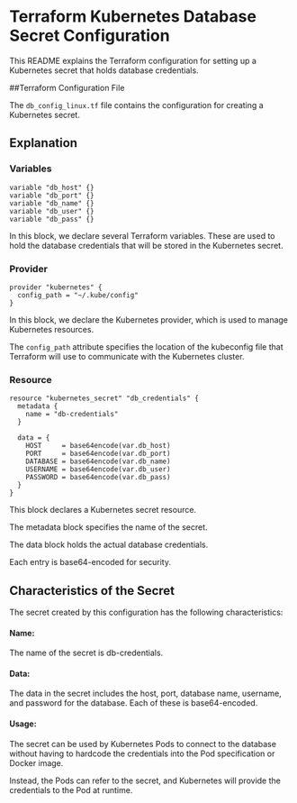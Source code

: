 # Terraform Kubernetes Database Secret Configuration

This README explains the Terraform configuration for setting up a Kubernetes secret that holds database credentials.

##Terraform Configuration File

The `db_config_linux.tf` file contains the configuration for creating a Kubernetes secret.

## Explanation

### Variables
```
variable "db_host" {}
variable "db_port" {}
variable "db_name" {}
variable "db_user" {}
variable "db_pass" {}
```

In this block, we declare several Terraform variables. These are used to hold the database credentials that will be stored in the Kubernetes secret.

### Provider
```
provider "kubernetes" {
  config_path = "~/.kube/config"
}
```

In this block, we declare the Kubernetes provider, which is used to manage Kubernetes resources.

The `config_path` attribute specifies the location of the kubeconfig file that Terraform will use to communicate with the Kubernetes cluster.

### Resource
```
resource "kubernetes_secret" "db_credentials" {
  metadata {
    name = "db-credentials"
  }

  data = {
    HOST     = base64encode(var.db_host)
    PORT     = base64encode(var.db_port)
    DATABASE = base64encode(var.db_name)
    USERNAME = base64encode(var.db_user)
    PASSWORD = base64encode(var.db_pass)
  }
}
```

This block declares a Kubernetes secret resource.

The metadata block specifies the name of the secret.

The data block holds the actual database credentials.

Each entry is base64-encoded for security.

## Characteristics of the Secret

The secret created by this configuration has the following characteristics:

#### Name: 

The name of the secret is db-credentials.

#### Data: 

The data in the secret includes the host, port, database name, username, and password for the database. Each of these is base64-encoded.

#### Usage:

The secret can be used by Kubernetes Pods to connect to the database without having to hardcode the credentials into the Pod specification or Docker image.

Instead, the Pods can refer to the secret, and Kubernetes will provide the credentials to the Pod at runtime.
